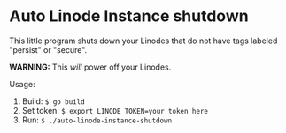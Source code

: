 # Auto Linode Instance shutdown

This little program shuts down your Linodes that do not have tags labeled "persist" or "secure".

**WARNING:** This *will* power off your Linodes.

Usage:

1. Build: `$ go build`
2. Set token: `$ export LINODE_TOKEN=your_token_here`
3. Run: `$ ./auto-linode-instance-shutdown`

